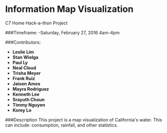 # Information Map Visualization 
C7 Home Hack-a-thon Project 

###Timeframe:
-Saturday, February 27, 2016 4am-4pm

###Contributors:
- **Leslie Lim**
- **Stan Wielga**
- **Paul Ly**
- **Neal Cloud**
- **Trisha Meyer**
- **Frank Ruiz**
- **Jaison Amos**
- **Mayra Rodriguez**
- **Kenneth Lee**
- **Srayuth Choun**
- **Timmy Nguyen**
- **Korey Lo**


###Description
This project is a map visualization of California's water. This can include: consumption, rainfall, and other statistics.